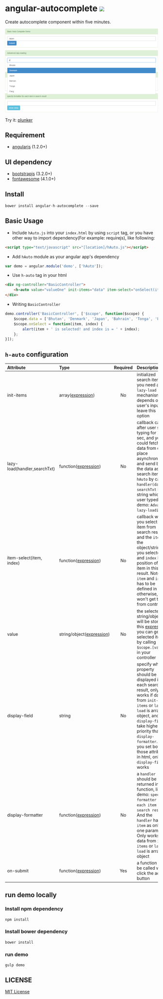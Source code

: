 # angular-autocomplete ![](http://img.shields.io/badge/bower_module-v1.1.5-green.svg?style=flat) #

Create autocomplete component within five minutes.


![](https://raw.githubusercontent.com/leftstick/angular-autocomplete/master/docs/img/demo.png)

Try it: [plunker](http://plnkr.co/edit/vDmK3tXj4i2JX7ONiF9s?p=preview)


## Requirement ##

- [angularjs](http://angularjs.org/) (1.2.0+)

## UI dependency ##

- [bootstrapjs](http://getbootstrap.com) (3.2.0+)
- [fontawesome](http://fontawesome.io/) (4.1.0+)

## Install ##

```JavaScript
bower install angular-h-autocomplete --save
```

## Basic Usage ##



- Include `hAuto.js` into your `index.html` by using `script` tag, or you have other way to import dependency(For example: requirejs), like following:
```HTML
<script type="text/javascript" src="[location]/hAuto.js"></script>
```
- Add `hAuto` module as your angular app's dependency
```JavaScript
var demo = angular.module('demo', ['hAuto']);
```
- Use `h-auto` tag in your html
```HTML
<div ng-controller="BasicController">
    <h-auto value="valueOne" init-items="data" item-select="onSelect(item, index)"></h-auto>
</div>
```
- Writing `BasicController`
```JavaScript
demo.controller('BasicController', ['$scope', function($scope) {
    $scope.data = ['Bhutan', 'Denmark', 'Japan', 'Bahrain', 'Tonga', 'Fang'];
    $scope.onSelect = function(item, index) {
        alert(item + ' is selected! and index is = ' + index);
    };
}]);
``` 


## `h-auto` configuration ##

| Attribute        | Type           | Required  | Description |
| :------------- |:-------------| :-----:| :-----|
| init-items | array([expression]) | No | initialized search items. If you need a `lazy-load` mechanism depends on user's input, leave this option |
| lazy-load(handler,searchTxt) | function([expression]) | No | callback called after user stop typing for 1 sec, and you could fetch data from other place asynchronously and send back the data as search items to `hAuto` by calling `handler(data)`, `searchTxt` is a string which user typed. see demo: `Advanced lazy-loading`|
| item-select(item, index) | function([expression]) | No | callback while you select one item from search result, and the `item` is the object/string you selected, and `index` is position of this item in this result. Note: `item` and `index` has to be defined in html, otherwise, you won't get them from controller |
| value | string/object([expression]) | No | the selected string/object will be stored in this [expression], you can get selected item by calling `$scope.[value]` in your controller|
| display-field | string | No | specify what property should be displayed in for each search result, only works if data from `init-items` or `lazy-load` is array of object, and `display-field` take higher priority than `display-formatter`. So if you set both those attribute in html, only `display-field` works |
| display-formatter | function([expression]) | No | a `handler` should be returned in this function, like demo: `specify formatter for each item in search result`. And the `handler` has the `item` as only one parameter. Only works if data from `init-items` or `lazy-load` is array of object |
| on-submit | function([expression]) | Yes | a function will be called while click the addon button |



## run demo locally ##

### Install npm dependency ###
```Shell
npm install
```

### Install bower dependency ###
```Shell
bower install
```

### run demo ###
```Shell
gulp demo
```


## LICENSE ##

[MIT License](https://raw.githubusercontent.com/leftstick/angular-autocomplete/master/LICENSE)



[expression]: https://docs.angularjs.org/guide/expression





